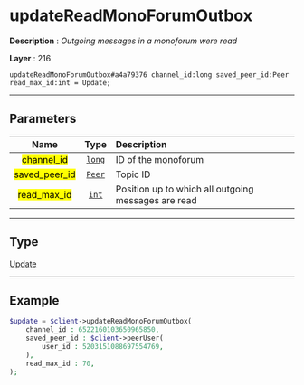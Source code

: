 # updateReadMonoForumOutbox

**Description** : *Outgoing messages in a monoforum were read*

**Layer** : 216

```tl
updateReadMonoForumOutbox#a4a79376 channel_id:long saved_peer_id:Peer read_max_id:int = Update;
```

---

## Parameters

| Name | Type | Description |
| :---: | :---: | :--- |
| <mark>channel_id</mark> | [`long`](type/long) | ID of the monoforum |
| <mark>saved_peer_id</mark> | [`Peer`](type/Peer) | Topic ID |
| <mark>read_max_id</mark> | [`int`](type/int) | Position up to which all outgoing messages are read |

---

## Type

[Update](type/Update)

---

## Example

```php
$update = $client->updateReadMonoForumOutbox(
	channel_id : 6522160103650965850,
	saved_peer_id : $client->peerUser(
		user_id : 5203151088697554769,
	),
	read_max_id : 70,
);
```